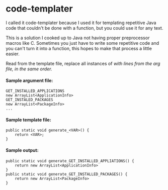 # code-templater
I called it code-templater because I used it for templating repetitive Java code that couldn't be done with a function, but you could use it for any text.

This is a solution I cooked up to Java not having proper preprocessor macros like C. Sometimes you just have to write some repetitive code and you can't turn it into a function, this hopes to make that process a little easier.

Read from the template file, replace all instances of <VAR> with lines from the arg file, in the same order.
  
  
#### Sample argument file:
    GET_INSTALLED_APPLICATIONS
    new ArrayList<ApplicationInfo>
    GET_INSTALED_PACKAGES
    new ArrayList<PackageInfo>
    ...

#### Sample template file:
    public static void generate_<VAR>() {
        return <VAR>;
    }

#### Sample output:
    public static void generate_GET_INSTALLED_APPLIATIONS() {
    	return new ArrayList<ApplicationInfo>
    }
    public static void generate_GET_INSTALLED_PACKAGES() {
    	return new ArrayList<PackageInfo>
    }
